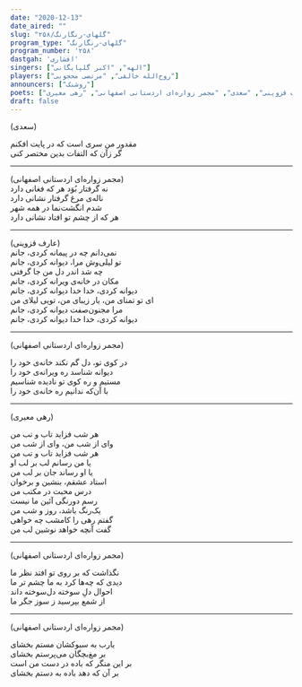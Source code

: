 ```yaml
---
date: "2020-12-13"
date_aired: ""
slug: "گلهای-رنگارنگ/۲۵۸"
program_type: "گلهای-رنگارنگ"
program_number: '۲۵۸'
dastgah: 'افشاری'
singers: ["الهه", "اکبر گلپایگانی"]
players: ["روح‌الله خالقی", "مرتضی محجوبی"]
announcers: ["روشنک"]
poets: ["عارف قزوینی", "سعدی", "مجمر زواره‌ای اردستانی اصفهانی", "رهی معیری"]
draft: false
---
```


(سعدی)

مقدور من سری است که در پایت افکنم  
گر زآن که التفات بدین مختصر کنی  

---  

(مجمر زواره‌ای اردستانی اصفهانی)  
نه گرفتار بُوَد هر که فغانی دارد  
ناله‌ی مرغ گرفتار نشانی دارد  
شدم انگشت‌نما در همه شهر  
هر که از چشم تو افتاد نشانی دارد 

---  

(عارف قزوینی)  
نمی‌دانم چه در پیمانه کردی، جانم  
تو لیلی‌وش مرا، دیوانه کردی، جانم  
چه شد اندر دل من جا گرفتی  
مکان در خانه‌ی ویرانه کردی، جانم  
دیوانه کردی، خدا خدا دیوانه کردی، جانم  
ای تو تمنای من، یار زیبای من، تویی لیلای من  
مرا مجنون‌صفت دیوانه کردی، جانم  
دیوانه كردی، خدا خدا دیوانه كردی، جانم  

---  

(مجمر زواره‌ای اردستانی اصفهانی)  

در کوی تو، دل گم نکند خانه‌ی خود را  
دیوانه شناسد ره ویرانه‌ی خود را  
مستیم و ره کوی تو نادیده شناسیم  
با آن‌که ندانیم ره خانه‌ی خود را  

---  

(رهی معیری)  

هر شب فزاید تاب و تب من  
وای از شب من، وای از شب من  
هر شب فزاید تاب و تب من  
یا من رسانم لب بر لب او  
یا او رساند جان بر لب من  
استاد عشقم، بنشین و برخوان  
درس محبت در مکتب من  
رسم دورنگی آئین ما نیست  
یک‌رنگ باشد، روز و شب من  
گفتم رهی را کامشب چه خواهی  
گفت آنچه خواهد نوشین لب من  

---  

(مجمر زواره‌ای اردستانی اصفهانی)  

نگذاشت که بر روی تو افتد نظر ما  
دیدی که چه‌ها کرد به ما چشم تر ما  
احوال دلِ سوخته دل‌سوخته داند  
از شمع بپرسید ز سوز جگر ما  

---  

(مجمر زواره‌ای اردستانی اصفهانی)  

یارب به سبو‌کشان مستم بخشای  
بر مغ‌بچگان می‌پرستم بخشای  
بر این منگر که باده در دست من است  
بر آن که دهد باده به دستم بخشای  

